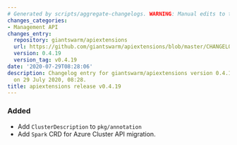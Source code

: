 ```yaml
---
# Generated by scripts/aggregate-changelogs. WARNING: Manual edits to this files will be overwritten.
changes_categories:
- Management API
changes_entry:
  repository: giantswarm/apiextensions
  url: https://github.com/giantswarm/apiextensions/blob/master/CHANGELOG.md#0419---2020-07-29
  version: 0.4.19
  version_tag: v0.4.19
date: '2020-07-29T08:28:06'
description: Changelog entry for giantswarm/apiextensions version 0.4.19, published
  on 29 July 2020, 08:28.
title: apiextensions release v0.4.19
---
```


### Added
- Add `ClusterDescription` to `pkg/annotation`
- Add `Spark` CRD for Azure Cluster API migration.
